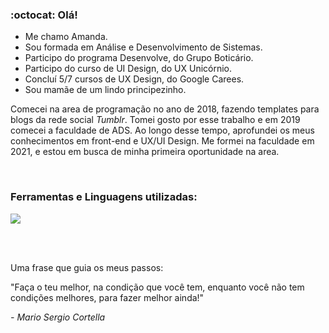 ### :octocat: Olá!
* Me chamo Amanda.
* Sou formada em Análise e Desenvolvimento de Sistemas.
* Participo do programa Desenvolve, do Grupo Boticário.
* Participo do curso de UI Design, do UX Unicórnio.
* Concluí 5/7 cursos de UX Design, do Google Carees.
* Sou mamãe de um lindo principezinho.

<p>Comecei na area de programação no ano de 2018, fazendo templates para blogs da rede social <i>Tumblr</i>. Tomei gosto por esse trabalho e em 2019 comecei a faculdade de ADS. Ao longo desse tempo, aprofundei os meus conhecimentos em front-end e UX/UI Design. Me formei na faculdade em 2021, e estou em busca de minha primeira oportunidade na area.</p>

<br>

### Ferramentas e Linguagens utilizadas:

<a href="https://skillicons.dev">
  <img src="https://skillicons.dev/icons?i=js,html,css,typescript,react,git,nodejs,md,linux,figma" />
</a>

<br><br>

<p>Uma frase que guia os meus passos:</p>
<p>"Faça o teu melhor, na condição que você tem, enquanto você não tem condições melhores, para fazer melhor ainda!"<p>
<i>- Mario Sergio Cortella</i>
